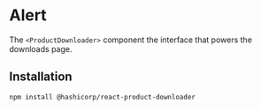 # Alert

The `<ProductDownloader>` component the interface that powers the downloads page.

## Installation

```sh
npm install @hashicorp/react-product-downloader
```
